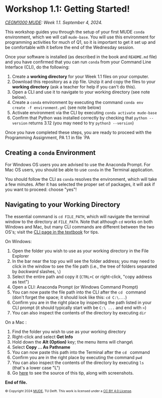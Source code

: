 # Workshop 1.1: Getting Started!

*[CEGM1000 MUDE](http://mude.citg.tudelft.nl/2024): Week 1.1. September 4, 2024.*

This workshop guides you through the setup of your first MUDE `conda` environment, which we will call `mude-base`. You will use this environment for programming activities for much of Q1, so it is important to get it set up and be comfortable with it before the end of the Wednesday session.


Once your software is installed (as described in the book and `README.md` file) and you have confirmed that you can run `conda` from your Command Line Interface (CLI), do the following:

1. Create a **working directory** for your Week 1.1 files on your computer.
2. Download this repository as a zip file. Unzip it and copy the files to your **working directory** (ask a teacher for help if you can't do this).
3. Open a CLI and use it to navigate to your working directory (see note below).
4. Create a `conda` environment by executing the command `conda env create -f environment.yml` (see note below)
5. Activate environment via the CLI by executing `conda activate mude-base`
6. Confirm that Python was installed correctly by checking that `python --version` returns 3.12 (you may need to try `python3 --version`)

Once you have completed these steps, you are ready to proceed with the Programming Assignment, PA 1.1 in file `PA

## Creating a `conda` Environment

For Windows OS users you are advised to use the Anaconda Prompt. For Mac OS users, you should be able to use `conda` in the Terminal application.

You should follow the CLI as `conda` resolves the environment, which will take a few minutes. After it has selected the proper set of packages, it will ask if you want to proceed: choose "yes"!

## Navigating to your Working Directory

The essential command is `cd FILE_PATH`, which will navigate the terminal window to the directory at `FILE_PATH`. Note that although `cd` works on both Windows and Mac, but many CLI commands are different between the two OS's; visit the [CLI page in the textbook](https://mude.citg.tudelft.nl/2024/book/external/learn-programming/book/install/common/cli.html) for tips.

On Windows:
1. Open the folder you wish to use as your working directory in the File Explorer
2. In the bar near the top you will see the folder address; you may need to click in the window to see the file path (i.e., the tree of folders separated by _backward_ slashes, `\`)
3. Select the entire path and copy it (`CTRL+C` or right-click, "copy address as text")
4. Open a CLI: Anaconda Prompt (or Windows Command Prompt)
5. You can now paste the file path into the CLI after the `cd ` command (don't forget the space; it should look like this: `cd C:\...`)
6. Confirm you are in the right place by inspecting the path listed in your CLI prompt (it should typically start with be `C:\ ...` and end with `>`)
7. You can also inspect the contents of the directory by executing `dir`

On a Mac :
1. Find the folder you wish to use as your working directory
2. Right-click and select **Get Info**
3. Hold down the **Alt (Option)** key; the menu items will change\
4. Select **Copy ... As Pathname**
5. You can now paste this path into the Terminal after the `cd ` command
6. Confirm you are in the right place by executing the command `pwd`
7. You can also inspect the contents of the directory by executing `ls` (that's a lower case "L")
8. Go [here](https://www.groovypost.com/howto/copy-a-file-path-on-a-mac/) to see the source of this tip, along with screenshots.

**End of file.**

<span style="font-size: 75%">
&copy; Copyright 2024 <a rel="MUDE" href="http://mude.citg.tudelft.nl/">MUDE</a>, TU Delft. This work is licensed under a <a rel="license" href="http://creativecommons.org/licenses/by/4.0/">CC BY 4.0 License</a>.